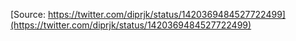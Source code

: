 [Source: https://twitter.com/diprjk/status/1420369484527722499](https://twitter.com/diprjk/status/1420369484527722499)
